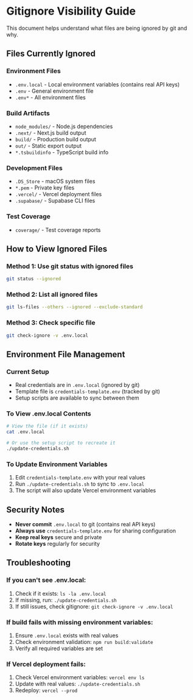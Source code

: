 # Gitignore Visibility Guide

This document helps understand what files are being ignored by git and why.

## Files Currently Ignored

### Environment Files
- `.env.local` - Local environment variables (contains real API keys)
- `.env` - General environment file
- `.env*` - All environment files

### Build Artifacts
- `node_modules/` - Node.js dependencies
- `.next/` - Next.js build output
- `build/` - Production build output
- `out/` - Static export output
- `*.tsbuildinfo` - TypeScript build info

### Development Files
- `.DS_Store` - macOS system files
- `*.pem` - Private key files
- `.vercel/` - Vercel deployment files
- `.supabase/` - Supabase CLI files

### Test Coverage
- `coverage/` - Test coverage reports

## How to View Ignored Files

### Method 1: Use git status with ignored files
```bash
git status --ignored
```

### Method 2: List all ignored files
```bash
git ls-files --others --ignored --exclude-standard
```

### Method 3: Check specific file
```bash
git check-ignore -v .env.local
```

## Environment File Management

### Current Setup
- Real credentials are in `.env.local` (ignored by git)
- Template file is `credentials-template.env` (tracked by git)
- Setup scripts are available to sync between them

### To View .env.local Contents
```bash
# View the file (if it exists)
cat .env.local

# Or use the setup script to recreate it
./update-credentials.sh
```

### To Update Environment Variables
1. Edit `credentials-template.env` with your real values
2. Run `./update-credentials.sh` to sync to `.env.local`
3. The script will also update Vercel environment variables

## Security Notes

- **Never commit** `.env.local` to git (contains real API keys)
- **Always use** `credentials-template.env` for sharing configuration
- **Keep real keys** secure and private
- **Rotate keys** regularly for security

## Troubleshooting

### If you can't see .env.local:
1. Check if it exists: `ls -la .env.local`
2. If missing, run: `./update-credentials.sh`
3. If still issues, check gitignore: `git check-ignore -v .env.local`

### If build fails with missing environment variables:
1. Ensure `.env.local` exists with real values
2. Check environment validation: `npm run build:validate`
3. Verify all required variables are set

### If Vercel deployment fails:
1. Check Vercel environment variables: `vercel env ls`
2. Update with real values: `./update-credentials.sh`
3. Redeploy: `vercel --prod`
